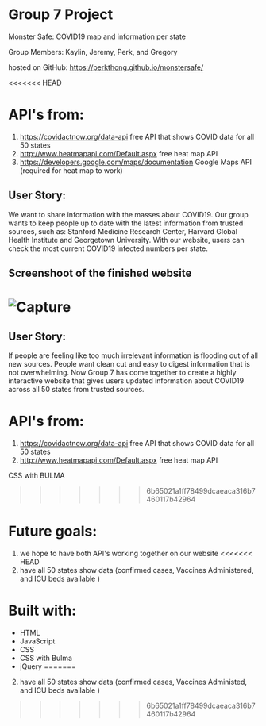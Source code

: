 # Group 7 Project

Monster Safe: COVID19 map and information per state

Group Members: Kaylin, Jeremy, Perk, and Gregory

hosted on GitHub: https://perkthong.github.io/monstersafe/

<<<<<<< HEAD
# API's from:
1) https://covidactnow.org/data-api free API that shows COVID data for all 50 states
2) http://www.heatmapapi.com/Default.aspx free heat map API
3) https://developers.google.com/maps/documentation Google Maps API (required for heat map to work)

## User Story:
We want to share information with the masses about COVID19. Our group wants to keep people up to date with the latest information from trusted sources, such as: Stanford Medicine Research Center, Harvard Global Health Institute and Georgetown University.
With our website, users can check the most current COVID19 infected numbers per state.

## Screenshoot of the finished website
![Capture](https://user-images.githubusercontent.com/88611613/140680698-fa03752f-6440-4238-92b4-4261976b187b.PNG)
=======
## User Story:
If people are feeling like too much irrelevant information is flooding out of all new sources. People want clean cut and easy to digest information that is not overwhelming. Now Group 7 has come together to create a highly interactive website that gives users updated information about COVID19 across all 50 states from trusted sources.

# API's from:
1) https://covidactnow.org/data-api free API that shows COVID data for all 50 states
2) http://www.heatmapapi.com/Default.aspx free heat map API

CSS with BULMA
>>>>>>> 6b65021a1ff78499dcaeaca316b7460117b42964

# Future goals:

1) we hope to have both API's working together on our website
<<<<<<< HEAD
2) have all 50 states show data (confirmed cases, Vaccines Administered, and ICU beds available )

# Built with:
* HTML
* JavaScript
* CSS
* CSS with Bulma
* jQuery
=======
2) have all 50 states show data (confirmed cases, Vaccines Administed, and ICU beds available )
>>>>>>> 6b65021a1ff78499dcaeaca316b7460117b42964
